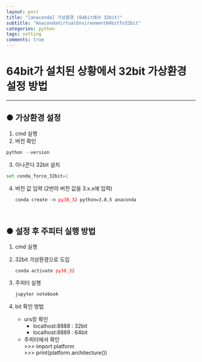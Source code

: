 ```yaml
---
layout: post
title: "[anaconda] 가상환경 (64bit에서 32bit)"
subtitle: "AnacondaVirtualEnvironment64bitTo32bit"
categories: python
tags: setting
comments: true
---
```


# 64bit가 설치된 상황에서 32bit 가상환경 설정 방법

* * *

## ● 가상환경 설정
1. cmd 실행
2. 버전 확인
```python
python --version
```
3. 아나콘다 32bit 설치
```python
set conda_force_32bit=1
```
4. 버전 값 입력 (2번의 버전 값을 3.x.x에 입력)
    <pre><code>conda create -n <span style="color: red;">py38_32</span> python=3.8.5 anaconda</code></pre>
<br>

## ● 설정 후 주피터 실행 방법

1. cmd 실행
2. 32bit 가상환경으로 도입
    <pre><code>conda activate <span style="color: red;">py38_32</span></code></pre>

3. 주피터 실행
    ```python
    jupyter notebook
    ```
4. bit 확인 방법

    * urs창 확인
      - localhost:8888 : 32bit
      - localhost:8889 : 64bit
    * 주피터에서 확인<br>
        &gt;&gt;&gt; import platform<br>
        &gt;&gt;&gt; print(platform.architecture())
